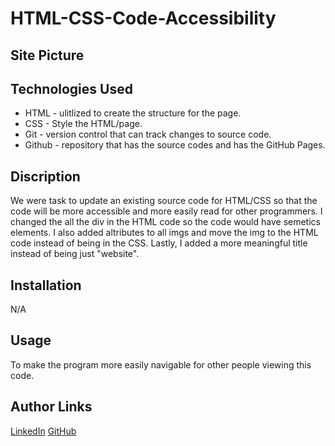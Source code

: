 # HTML-CSS-Code-Accessibility


## Site Picture

## Technologies Used
 - HTML - ulitlized to create the structure for the page.
 - CSS - Style the HTML/page.
 - Git - version control that can track changes to source code.
 - Github - repository that has the source codes and has the GitHub Pages.

## Discription

We were task to update an existing source code for HTML/CSS so that the code will be more accessible and more easily read for other programmers. I changed the all the div in the HTML code so the code would have semetics elements. I also added altributes to all imgs and move the img to the HTML code instead of being in the CSS. Lastly, I added a more meaningful title instead of being just "website".


## Installation

N/A


## Usage 

To make the program more easily navigable for other people viewing this code.


## Author Links
[LinkedIn](https://www.linkedin.com/in/jefflchan/)
[GitHub](https://github.com/chanjeff520)

